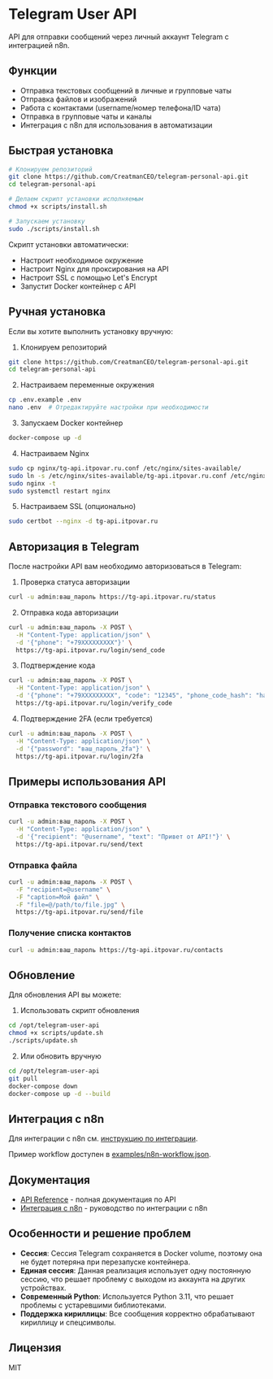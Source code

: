 # Telegram User API

API для отправки сообщений через личный аккаунт Telegram с интеграцией n8n.

## Функции

- Отправка текстовых сообщений в личные и групповые чаты
- Отправка файлов и изображений
- Работа с контактами (username/номер телефона/ID чата)
- Отправка в групповые чаты и каналы
- Интеграция с n8n для использования в автоматизации

## Быстрая установка

```bash
# Клонируем репозиторий
git clone https://github.com/CreatmanCEO/telegram-personal-api.git
cd telegram-personal-api

# Делаем скрипт установки исполняемым
chmod +x scripts/install.sh

# Запускаем установку
sudo ./scripts/install.sh
```

Скрипт установки автоматически:
- Настроит необходимое окружение
- Настроит Nginx для проксирования на API
- Настроит SSL с помощью Let's Encrypt
- Запустит Docker контейнер с API

## Ручная установка

Если вы хотите выполнить установку вручную:

1. Клонируем репозиторий
```bash
git clone https://github.com/CreatmanCEO/telegram-personal-api.git
cd telegram-personal-api
```

2. Настраиваем переменные окружения
```bash
cp .env.example .env
nano .env  # Отредактируйте настройки при необходимости
```

3. Запускаем Docker контейнер
```bash
docker-compose up -d
```

4. Настраиваем Nginx
```bash
sudo cp nginx/tg-api.itpovar.ru.conf /etc/nginx/sites-available/
sudo ln -s /etc/nginx/sites-available/tg-api.itpovar.ru.conf /etc/nginx/sites-enabled/
sudo nginx -t
sudo systemctl restart nginx
```

5. Настраиваем SSL (опционально)
```bash
sudo certbot --nginx -d tg-api.itpovar.ru
```

## Авторизация в Telegram

После настройки API вам необходимо авторизоваться в Telegram:

1. Проверка статуса авторизации
```bash
curl -u admin:ваш_пароль https://tg-api.itpovar.ru/status
```

2. Отправка кода авторизации
```bash
curl -u admin:ваш_пароль -X POST \
  -H "Content-Type: application/json" \
  -d '{"phone": "+79XXXXXXXXX"}' \
  https://tg-api.itpovar.ru/login/send_code
```

3. Подтверждение кода
```bash
curl -u admin:ваш_пароль -X POST \
  -H "Content-Type: application/json" \
  -d '{"phone": "+79XXXXXXXXX", "code": "12345", "phone_code_hash": "hash_из_предыдущего_ответа"}' \
  https://tg-api.itpovar.ru/login/verify_code
```

4. Подтверждение 2FA (если требуется)
```bash
curl -u admin:ваш_пароль -X POST \
  -H "Content-Type: application/json" \
  -d '{"password": "ваш_пароль_2fa"}' \
  https://tg-api.itpovar.ru/login/2fa
```

## Примеры использования API

### Отправка текстового сообщения
```bash
curl -u admin:ваш_пароль -X POST \
  -H "Content-Type: application/json" \
  -d '{"recipient": "@username", "text": "Привет от API!"}' \
  https://tg-api.itpovar.ru/send/text
```

### Отправка файла
```bash
curl -u admin:ваш_пароль -X POST \
  -F "recipient=@username" \
  -F "caption=Мой файл" \
  -F "file=@/path/to/file.jpg" \
  https://tg-api.itpovar.ru/send/file
```

### Получение списка контактов
```bash
curl -u admin:ваш_пароль https://tg-api.itpovar.ru/contacts
```

## Обновление

Для обновления API вы можете:

1. Использовать скрипт обновления
```bash
cd /opt/telegram-user-api
chmod +x scripts/update.sh
./scripts/update.sh
```

2. Или обновить вручную
```bash
cd /opt/telegram-user-api
git pull
docker-compose down
docker-compose up -d --build
```

## Интеграция с n8n

Для интеграции с n8n см. [инструкцию по интеграции](docs/n8n-integration.md).

Пример workflow доступен в [examples/n8n-workflow.json](examples/n8n-workflow.json).

## Документация

- [API Reference](docs/api-reference.md) - полная документация по API
- [Интеграция с n8n](docs/n8n-integration.md) - руководство по интеграции с n8n

## Особенности и решение проблем

- **Сессия**: Сессия Telegram сохраняется в Docker volume, поэтому она не будет потеряна при перезапуске контейнера.
- **Единая сессия**: Данная реализация использует одну постоянную сессию, что решает проблему с выходом из аккаунта на других устройствах.
- **Современный Python**: Используется Python 3.11, что решает проблемы с устаревшими библиотеками.
- **Поддержка кириллицы**: Все сообщения корректно обрабатывают кириллицу и спецсимволы.

## Лицензия

MIT
